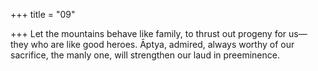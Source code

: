 +++
title = "09"

+++
Let the mountains behave like family, to thrust out progeny for us— they who are like good heroes.
Āptya, admired, always worthy of our sacrifice, the manly one, will  strengthen our laud in preeminence.